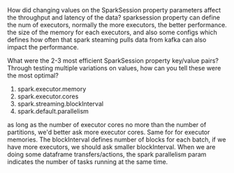
How did changing values on the SparkSession property parameters affect the throughput and latency of the data?
  sparksession property can define the num of executors, normally the more executors, the better performance. the size of the memory for each executors, and also some configs which defines how often that spark steaming pulls data from kafka can also impact the performance.

What were the 2-3 most efficient SparkSession property key/value pairs? Through testing multiple variations on values, how can you tell these were the most optimal?

1. spark.executor.memory
2. spark.executor.cores
3. spark.streaming.blockInterval
4. spark.default.parallelism

as long as the number of executor cores no more than the number of partitions, we'd better ask more executor cores. Same for for executor memories. The blockInterval defines number of blocks for each batch, if we have more executors, we should ask smaller blockInterval. When we are doing some dataframe transfers/actions, the spark parallelism param indicates the number of tasks running at the same time.

